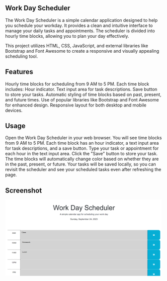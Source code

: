 ## Work Day Scheduler
The Work Day Scheduler is a simple calendar application designed to help you schedule your workday. It provides a clean and intuitive interface to manage your daily tasks and appointments. The scheduler is divided into hourly time blocks, allowing you to plan your day effectively.

This project utilizes HTML, CSS, JavaScript, and external libraries like Bootstrap and Font Awesome to create a responsive and visually appealing scheduling tool.

## Features
Hourly time blocks for scheduling from 9 AM to 5 PM.
Each time block includes:
Hour indicator.
Text input area for task descriptions.
Save button to store your tasks.
Automatic styling of time blocks based on past, present, and future times.
Use of popular libraries like Bootstrap and Font Awesome for enhanced design.
Responsive layout for both desktop and mobile devices.

## Usage
Open the Work Day Scheduler in your web browser.
You will see time blocks from 9 AM to 5 PM.
Each time block has an hour indicator, a text input area for task descriptions, and a save button.
Type your task or appointment for each hour in the text input area.
Click the "Save" button to store your task.
The time blocks will automatically change color based on whether they are in the past, present, or future.
Your tasks will be saved locally, so you can revisit the scheduler and see your scheduled tasks even after refreshing the page.

## Screenshot
![Image of application showing header and several time slots](image.png)